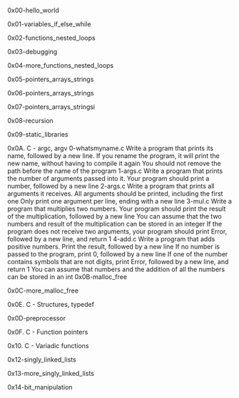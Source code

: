 0x00-hello_world

0x01-variables_if_else_while

0x02-functions_nested_loops

0x03-debugging

0x04-more_functions_nested_loops

0x05-pointers_arrays_strings

0x06-pointers_arrays_strings

0x07-pointers_arrays_stringsi

0x08-recursion

0x09-static_libraries

0x0A. C - argc, argv
	0-whatsmyname.c
		Write a program that prints its name, followed by a new line.
		If you rename the program, it will print the new name, without having to compile it again
		You should not remove the path before the name of the program
	1-args.c
		Write a program that prints the number of arguments passed into it.
		Your program should print a number, followed by a new line
	2-args.c
		Write a program that prints all arguments it receives.
		All arguments should be printed, including the first one
		Only print one argument per line, ending with a new line
	3-mul.c
		Write a program that multiplies two numbers.
		Your program should print the result of the multiplication, followed by a new line
		You can assume that the two numbers and result of the multiplication can be stored in an integer
		If the program does not receive two arguments, your program should print Error, followed by a new line, and return 1
	4-add.c
		Write a program that adds positive numbers.
		Print the result, followed by a new line
		If no number is passed to the program, print 0, followed by a new line
		If one of the number contains symbols that are not digits, print Error, followed by a new line, and return 1
		You can assume that numbers and the addition of all the numbers can be stored in an int
0x0B-malloc_free

0x0C-more_malloc_free

0x0E. C - Structures, typedef

0x0D-preprocessor

0x0F. C - Function pointers

0x10. C - Variadic functions

0x12-singly_linked_lists

0x13-more_singly_linked_lists

0x14-bit_manipulation

